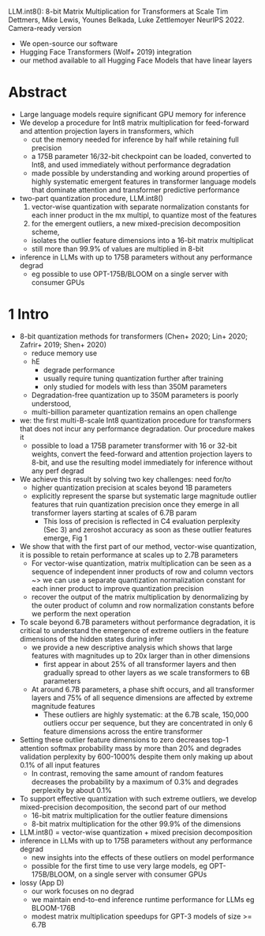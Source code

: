 LLM.int8(): 8-bit Matrix Multiplication for Transformers at Scale
Tim Dettmers, Mike Lewis, Younes Belkada, Luke Zettlemoyer
NeurIPS 2022. Camera-ready version

* We open-source our software
* Hugging Face Transformers (Wolf+ 2019) integration
* our method available to all Hugging Face Models that have linear layers

# Abstract

* Large language models require significant GPU memory for inference
* We develop a procedure for Int8 matrix multiplication
  for feed-forward and attention projection layers in transformers, which
  * cut the memory needed for inference by half while retaining full precision
  * a 175B parameter 16/32-bit checkpoint can be loaded, converted to Int8, and
    used immediately without performance degradation
  * made possible by understanding and working around properties of
    highly systematic emergent features in transformer language models that
    dominate attention and transformer predictive performance
* two-part quantization procedure, LLM.int8()
  1. vector-wise quantization with
    separate normalization constants for each inner product in the mx multipl,
    to quantize most of the features
  2. for the emergent outliers, a new mixed-precision decomposition scheme,
    * isolates the outlier feature dimensions into a 16-bit matrix multiplicat
  * still more than 99.9% of values are multiplied in 8-bit
* inference in LLMs with up to 175B parameters without any performance degrad
  * eg possible to use OPT-175B/BLOOM on a single server with consumer GPUs

# 1 Intro

* 8-bit quantization methods for transformers
  (Chen+ 2020; Lin+ 2020; Zafrir+ 2019; Shen+ 2020)
  * reduce memory use
  * hE
    * degrade performance
    * usually require tuning quantization further after training
    * only studied for models with less than 350M parameters
  * Degradation-free quantization up to 350M parameters is poorly understood,
  * multi-billion parameter quantization remains an open challenge
* we: the first multi-B-scale Int8 quantization procedure for transformers that
  does not incur any performance degradation. Our procedure makes it
  * possible to load a 175B parameter transformer with 16 or 32-bit weights,
    convert the feed-forward and attention projection layers to 8-bit, and
    use the resulting model immediately for inference without any perf degrad
* We achieve this result by solving two key challenges: need for/to
  * higher quantization precision at scales beyond 1B parameters
  * explicitly represent
    the sparse but systematic large magnitude outlier features
    that ruin quantization precision
    once they emerge in all transformer layers starting at scales of 6.7B param
    * This loss of precision is reflected in C4 evaluation perplexity (Sec 3)
      and zeroshot accuracy as soon as these outlier features emerge, Fig 1
* We show that with the first part of our method, vector-wise quantization, it
  is possible to retain performance at scales up to 2.7B parameters
  * For vector-wise quantization, matrix multiplication can be seen as
    a sequence of independent inner products of row and column vectors
    ~> we can use
    a separate quantization normalization constant for each inner product
    to improve quantization precision
  * recover the output of the matrix multiplication by denormalizing by the
    outer product of column and row normalization constants
    before we perform the next operation
* To scale beyond 6.7B parameters without performance degradation,
  it is critical to understand the emergence of
  extreme outliers in the feature dimensions of the hidden states during infer
  * we provide a new descriptive analysis which shows that
    large features with magnitudes up to 20x larger than in other dimensions
    * first appear in about 25% of all transformer layers and then gradually
      spread to other layers as we scale transformers to 6B parameters
  * At around 6.7B parameters, a phase shift occurs, and
    all transformer layers and 75% of all sequence dimensions are affected
    by extreme magnitude features
    * These outliers are highly systematic:
      at the 6.7B scale, 150,000 outliers occur per sequence, but they are
      concentrated in only 6 feature dimensions across the entire transformer
* Setting these outlier feature dimensions to zero
  decreases top-1 attention softmax probability mass by more than 20% and
  degrades validation perplexity by 600-1000%
  despite them only making up about 0.1% of all input features
  * In contrast, removing the same amount of random features
    decreases the probability by a maximum of 0.3% and
    degrades perplexity by about 0.1%
* To support effective quantization with such extreme outliers, we develop
  mixed-precision decomposition, the second part of our method
  * 16-bit matrix multiplication for the outlier feature dimensions
  *  8-bit matrix multiplication for the other 99.9% of the dimensions
* LLM.int8() = vector-wise quantization + mixed precision decomposition
* inference in LLMs with up to 175B parameters without any performance degrad
  * new insights into the effects of these outliers on model performance
  * possible for the first time to use very large models, eg OPT-175B/BLOOM,
    on a single server with consumer GPUs
* lossy (App D)
  * our work focuses on no degrad
  * we maintain end-to-end inference runtime performance for LLMs eg BLOOM-176B
  * modest matrix multiplication speedups for GPT-3 models of size >= 6.7B
